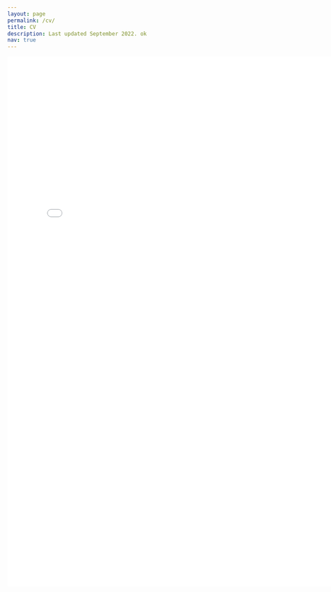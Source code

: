 ```yaml
---
layout: page
permalink: /cv/
title: CV
description: Last updated September 2022. ok
nav: true
---
```


<embed src="/assets/pdf/HamakiotesCV.pdf" type="application/pdf" width="780" height="1200">
